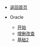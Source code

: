 * [返回首页](README.md)

* Oracle
    * [开始](/oracle/README.md)
    * [增删改查](/oracle/1.md)
    * [基础2](/oracle/2.md)
